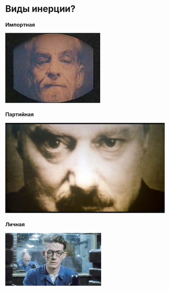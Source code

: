 # Виды инерции?

<div class='grid grid-cols-[1fr_1fr_1fr] h-full gap-4 content-center'>
  <div class='' v-click>
    <h3>Импортная</h3>
    <img class='mt-1 aspect-square object-cover' src="/gold-stain.png" />
  </div>
  
  <div v-click>
    <h3>Партийная</h3>
    <img class='mt-1 aspect-square object-contain' src="/big-brother.png" />
  </div>

  <div v-click>
    <h3>Личная</h3>
    <img class='mt-1 aspect-square object-cover' src="/winston.png" />
  </div>
</div>

<!--
Построение архитектуры инертно
Виды
- Импортная - пришла извне 
- Партийная - В компании уже выбрали. Будем использовать, что есть
- Личная - я делаю так уже 5 лет
-->
